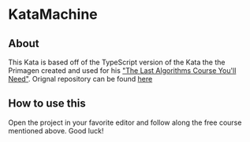 # KataMachine

## About

This Kata is based off of the TypeScript version of the Kata the the Primagen created and used for his ["The Last Algorithms Course You'll Need"](https://frontendmasters.com/courses/algorithms/). Orignal repository can be found [here](https://github.com/ThePrimeagen/kata-machine)

## How to use this

Open the project in your favorite editor and follow along the free course mentioned above. Good luck!
